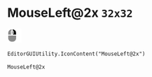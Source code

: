 # MouseLeft@2x `32x32`
<img src="/img/MouseLeft@2x.png" width=32 height=32>

``` CSharp
EditorGUIUtility.IconContent("MouseLeft@2x")
```
```
MouseLeft@2x
```
